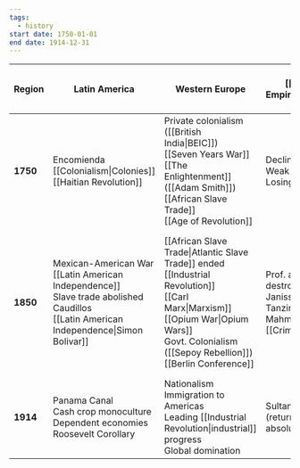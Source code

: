 ```yaml
---
tags:
  - history
start date: 1750-01-01
end date: 1914-12-31
---
```

| Region   | Latin America                                                                                                                                   | Western Europe                                                                                                                                                                                              | [[Ottoman Empire\|Ottomans]]                                                                | Africa                                                         | [[Classes/2023-2024/AP World History/1750-1914/Russia                                                                 | Russia]]                                                                                                                                          | [[British India\|India]]                                                                                                                                 | [[Qing Dynasty\|China]]                                                             | [[Classes/2023-2024/AP World History/1750-1914/Japan | Japan]] |
| -------- | ----------------------------------------------------------------------------------------------------------------------------------------------- | ----------------------------------------------------------------------------------------------------------------------------------------------------------------------------------------------------------- | ------------------------------------------------------------------------------------------- | -------------------------------------------------------------- | --------------------------------------------------------------------------------------------------------------------- | ------------------------------------------------------------------------------------------------------------------------------------------------- | -------------------------------------------------------------------------------------------------------------------------------------------------------- | ----------------------------------------------------------------------------------- | ---------------------------------------------------- | ------- |
| **1750** | Encomienda<br>[[Colonialism\|Colonies]]<br>[[Haitian Revolution]]                                                                               | Private colonialism ([[British India\|BEIC]])<br>[[Seven Years War]]<br>[[The Enlightenment]] ([[Adam Smith]])<br>[[African Slave Trade]]<br>[[Age of Revolution]]                                          | Declining<br>Weak rulers<br>Losing territory                                                | [[African Slave Trade\|Slave Trade]]                           | [[Catherine the Great]]<br>[[Feudalism]]+Serfdom<br>Attempt Westernization                                            | [[Seven Years War]]<br>[[British India\|British East India Company]]                                                                              | [[Qing Dynasty]]<br>General Peace<br>Silver Trade                                                                                                        | Isolationist<br>[[Feudalism]]<br>Tokugawa Shogunate                                 |                                                      |         |
| **1850** | Mexican-American War<br>[[Latin American Independence]]<br>Slave trade abolished<br>Caudillos<br>[[Latin American Independence\|Simon Bolivar]] | [[African Slave Trade\|Atlantic Slave Trade]] ended<br>[[Industrial Revolution]]<br>[[Carl Marx\|Marxism]]<br>[[Opium War\|Opium Wars]]<br>Govt. Colonialism ([[Sepoy Rebellion]])<br>[[Berlin Conference]] | Prof. army destroyed Janissaries (1826)<br>Tanzimat Reforms<br>Mahmud II<br>[[Crimean War]] | British end slave trade (1807)<br>[[Berlin Conference]] (1884) | [[Crimean War]]<br>Emancipation Edict of 1861<br>Peasant revolts<br>Start to [[Industrial Revolution\|industrialize]] | [[Sepoy Rebellion]] (1857) -> [[Colonialism\|colonization]]<br>Queen Victoria<br>[[Industrial Revolution\|Industrialization]]<br>Cash crop famine | [[Opium War\|Opium Wars]] (1820s)<br>Treaty of Nanking (indemnities, extraterritoriality)<br>[[Taiping Rebellion]] (1880s)<br>[[Boxer Rebellion]] (1900) | Commadore Perry<br>[[Classes/2023-2024/AP World History/1750-1914/Japan#Meiji State | Meiji Restoration]]                                  |         |
| **1914** | Panama Canal<br>Cash crop monoculture<br>Dependent economies<br>Roosevelt Corollary<br>                                                         | Nationalism<br>Immigration to Americas<br>Leading [[Industrial Revolution\|industrial]] progress<br>Global domination                                                                                       | Sultan Abdul Hamid (return to absolutism)                                                   | Scramble for Africa<br>[[Colonialism\|Colonization]]<br>       | Russo-Japanese War (1904-1906)<br>Huge revolt in 1905<br>"Backwards"                                                  | Westernization<br>Urbanization<br>Indian National Congress (1885)<br>Protests for independence                                                    | Pu Yi abdicates throne (1911)                                                                                                                            | Sino-Japanese War<br>Annex Korea<br>Russo-Japanese War                              |                                                      |         |
